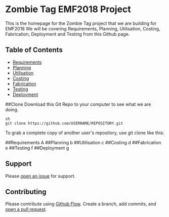 # Zombie Tag EMF2018 Project
This is the homepage for the Zombie Tag project that we are building for EMF2018
We will be covering Requirements, Planning, Utilisation, Costing, Fabrication, Deployment and Testing from this Github page. 

## Table of Contents
- [Requirements](#Requirements)
- [Planning](#Planning)
- [Utilisation](#Utilisation)
- [Costing](#Costing)
- [Fabrication](#Fabrication)
- [Testing](#Testing)
- [Deployment](#Deployment)


##Clone
Download this Git Repo to your computer to see what we are doing. 

```
sh
git clone https://github.com/USERNAME/REPOSITORY.git

```
To grab a complete copy of another user's repository, use git clone like this:


##Requirements
A
##Planning
b
##Utilisation
c
##Costing
d
##Fabrication
e
##Testing
f
##Deployment
g


## Support

Please [open an issue](https://github.com/fraction/readme-boilerplate/issues/new) for support.

## Contributing

Please contribute using [Github Flow](https://guides.github.com/introduction/flow/). Create a branch, add commits, and [open a pull request](https://github.com/fraction/readme-boilerplate/compare/).